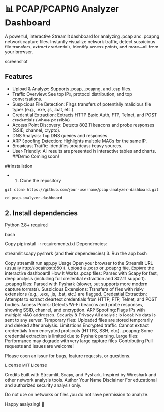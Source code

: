 # 📊 PCAP/PCAPNG Analyzer Dashboard
A powerful, interactive Streamlit dashboard for analyzing .pcap and .pcapng network capture files. Instantly visualize network traffic, detect suspicious file transfers, extract credentials, identify access points, and more—all from your browser.

screenshot <!-- Replace with your screenshot if available -->

## Features
- Upload & Analyze: Supports .pcap, .pcapng, and .cap files.
- Traffic Overview: See top IPs, protocol distribution, and top conversations.
- Suspicious File Detection: Flags transfers of potentially malicious file types (e.g., .exe, .js, .bat, etc.).
- Credential Extraction: Extracts HTTP Basic Auth, FTP, Telnet, and POST credentials (where possible).
- Access Point Discovery: Detects 802.11 beacons and probe responses (SSID, channel, crypto).
- DNS Analysis: Top DNS queries and responses.
- ARP Spoofing Detection: Highlights multiple MACs for the same IP.
- Broadcast Traffic: Identifies broadcast-heavy sources.
- User-Friendly: All results are presented in interactive tables and charts.
##Demo
Coming soon!


##Installation
- 1. Clone the repository
```
git clone https://github.com/your-username/pcap-analyzer-dashboard.git
```
```
cd pcap-analyzer-dashboard
```
## 2. Install dependencies
Python 3.8+ required

bash

Copy
pip install -r requirements.txt
Dependencies:

streamlit
scapy
pyshark
(and their dependencies)
3. Run the app
bash

Copy
streamlit run app.py
Usage
Open your browser to the Streamlit URL (usually http://localhost:8501).
Upload a .pcap or .pcapng file.
Explore the interactive dashboard!
How It Works
.pcap files: Parsed with Scapy for fast, deep analysis (including full credential extraction and 802.11 support).
.pcapng files: Parsed with Pyshark (slower, but supports more modern capture formats).
Suspicious Extensions: Transfers of files with risky extensions (e.g., .exe, .js, .bat, etc.) are flagged.
Credential Extraction: Attempts to extract cleartext credentials from HTTP, FTP, Telnet, and POST bodies.
Access Points: Detects Wi-Fi beacons and probe responses, showing SSID, channel, and encryption.
ARP Spoofing: Flags IPs with multiple MAC addresses.
Security & Privacy
All analysis is local: No data is sent to any server.
Temporary files: Uploaded files are stored temporarily and deleted after analysis.
Limitations
Encrypted traffic: Cannot extract credentials from encrypted protocols (HTTPS, SSH, etc.).
.pcapng: Some credential extraction is limited due to Pyshark parsing.
Large files: Performance may degrade with very large capture files.
Contributing
Pull requests and issues are welcome!

Please open an issue for bugs, feature requests, or questions.

License
MIT License

Credits
Built with Streamlit, Scapy, and Pyshark.
Inspired by Wireshark and other network analysis tools.
Author
Your Name
Disclaimer
For educational and authorized security analysis only.

Do not use on networks or files you do not have permission to analyze.

Happy analyzing! 🚀
